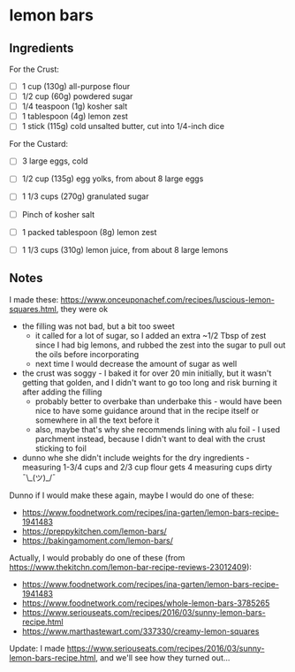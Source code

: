 # lemon bars

## Ingredients

For the Crust:

* [ ] 1 cup (130g) all-purpose flour
* [ ] 1/2 cup (60g) powdered sugar
* [ ] 1/4 teaspoon (1g) kosher salt
* [ ] 1 tablespoon (4g) lemon zest
* [ ] 1 stick (115g) cold unsalted butter, cut into 1/4-inch dice

For the Custard:

* [ ] 3 large eggs, cold
* [ ] 1/2 cup (135g) egg yolks, from about 8 large eggs
* [ ] 1 1/3 cups (270g) granulated sugar
* [ ] Pinch of kosher salt
* [ ] 1 packed tablespoon (8g) lemon zest
* [ ] 1 1/3 cups (310g) lemon juice, from about 8 large lemons



## Notes

I made these: https://www.onceuponachef.com/recipes/luscious-lemon-squares.html, they were ok

* the filling was not bad, but a bit too sweet
  * it called for a lot of sugar, so I added an extra ~1/2 Tbsp of zest since I had big lemons, and rubbed the zest into the sugar to pull out the oils before incorporating
  * next time I would decrease the amount of sugar as well
* the crust was soggy - I baked it for over 20 min initially, but it wasn't getting that golden, and I didn't want to go too long and risk burning it after adding the filling
  * probably better to overbake than underbake this - would have been nice to have some guidance around that in the recipe itself or somewhere in all the text before it
  * also, maybe that's why she recommends lining with alu foil - I used parchment instead, because I didn't want to deal with the crust sticking to foil
* dunno whe she didn't include weights for the dry ingredients - measuring 1-3/4 cups and 2/3 cup flour gets 4 measuring cups dirty ¯\\\_(ツ)\_/¯

Dunno if I would make these again, maybe I would do one of these:

* https://www.foodnetwork.com/recipes/ina-garten/lemon-bars-recipe-1941483
* https://preppykitchen.com/lemon-bars/
* https://bakingamoment.com/lemon-bars/

Actually, I would probably do one of these (from https://www.thekitchn.com/lemon-bar-recipe-reviews-23012409):

* https://www.foodnetwork.com/recipes/ina-garten/lemon-bars-recipe-1941483
* https://www.foodnetwork.com/recipes/whole-lemon-bars-3785265
* https://www.seriouseats.com/recipes/2016/03/sunny-lemon-bars-recipe.html
* https://www.marthastewart.com/337330/creamy-lemon-squares


Update: I made https://www.seriouseats.com/recipes/2016/03/sunny-lemon-bars-recipe.html, and we'll see how they turned out...
